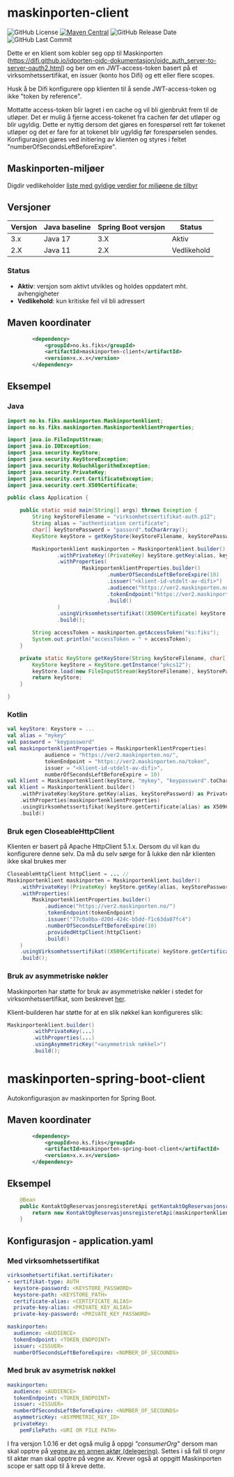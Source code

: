 # maskinporten-client
![GitHub License](https://img.shields.io/github/license/ks-no/fiks-maskinporten)
[![Maven Central](https://img.shields.io/maven-central/v/no.ks.fiks/maskinporten)](https://search.maven.org/artifact/no.ks.fiks/maskinporten)
![GitHub Release Date](https://img.shields.io/github/release-date/ks-no/fiks-maskinporten.svg)
![GitHub Last Commit](https://img.shields.io/github/last-commit/ks-no/fiks-maskinporten.svg)

Dette er en klient som kobler seg opp til Maskinporten (https://difi.github.io/idporten-oidc-dokumentasjon/oidc_auth_server-to-server-oauth2.html) og ber om en JWT-access-token basert på et virksomhetssertifikat, en issuer (konto hos Difi) og ett eller flere scopes.

Husk å be Difi konfigurere opp klienten til å sende JWT-access-token og ikke "token by reference".

Mottatte access-token blir lagret i en cache og vil bli gjenbrukt frem til de utløper. Det er mulig å fjerne access-tokenet fra cachen før det utløper og blir ugyldig. 
Dette er nyttig dersom det gjøres en forespørsel rett før tokenet utløper og det er fare for at tokenet blir ugyldig før forespørselen sendes. 
Konfigurasjon gjøres ved initiering av klienten og styres i feltet "numberOfSecondsLeftBeforeExpire".

## Maskinporten-miljøer
Digdir vedlikeholder [liste med gyldige verdier for miljøene de tilbyr](https://docs.digdir.no/maskinporten_func_wellknown.html)

## Versjoner

| Versjon | Java baseline | Spring Boot versjon | Status      | 
|---------|---------------|---------------------|-------------|
| 3.x     | Java 17       | 3.X                 | Aktiv       | 
| 2.X     | Java 11       | 2.X                 | Vedlikehold |

### Status
- **Aktiv**: versjon som aktivt utvikles og holdes oppdatert mht. avhengigheter
- **Vedlikehold**: kun kritiske feil vil bli adressert


## Maven koordinater
```xml
        <dependency>
            <groupId>no.ks.fiks</groupId>
            <artifactId>maskinporten-client</artifactId>
            <version>x.x.x</version>
        </dependency>
```

## Eksempel
### Java
```java
import no.ks.fiks.maskinporten.Maskinportenklient;
import no.ks.fiks.maskinporten.MaskinportenklientProperties;

import java.io.FileInputStream;
import java.io.IOException;
import java.security.KeyStore;
import java.security.KeyStoreException;
import java.security.NoSuchAlgorithmException;
import java.security.PrivateKey;
import java.security.cert.CertificateException;
import java.security.cert.X509Certificate;

public class Application {

    public static void main(String[] args) throws Exception {
        String keyStoreFilename = "virksomhetssertifikat-auth.p12";
        String alias = "authentication certificate";
        char[] keyStorePassword = "passord".toCharArray();
        KeyStore keyStore = getKeyStore(keyStoreFilename, keyStorePassword);

        Maskinportenklient maskinporten = Maskinportenklient.builder()
                .withPrivateKey((PrivateKey) keyStore.getKey(alias, keyStorePassword))
                .withProperties(
                        MaskinportenklientProperties.builder()
                                .numberOfSecondsLeftBeforeExpire(10)
                                .issuer("<klient-id-utdelt-av-difi>")
                                .audience("https://ver2.maskinporten.no/")
                                .tokenEndpoint("https://ver2.maskinporten.no/token")
                                .build()
                )
                .usingVirksomhetssertifikat((X509Certificate) keyStore.getCertificate(alias))
                .build();

        String accessToken = maskinporten.getAccessToken("ks:fiks");
        System.out.println("accessToken = " + accessToken);
    }

    private static KeyStore getKeyStore(String keyStoreFilename, char[] keyStorePassword) throws KeyStoreException, IOException, CertificateException, NoSuchAlgorithmException {
        KeyStore keyStore = KeyStore.getInstance("pkcs12");
        keyStore.load(new FileInputStream(keyStoreFilename), keyStorePassword);
        return keyStore;
    }

}
```

### Kotlin
```kotlin
val keyStore: Keystore = ...
val alias = "mykey"
val password = "keypassword"
val maskinportenklientProperties = MaskinportenklientProperties(
            audience = "https://ver2.maskinporten.no/",
            tokenEndpoint = "https://ver2.maskinporten.no/token",
            issuer = "<klient-id-utdelt-av-difi>",
            numberOfSecondsLeftBeforeExpire = 10)
val klient = Maskinportenklient(keyStore, "mykey", "keypassword".toCharArray(), maskinportenklientProperties)
val klient = Maskinportenklient.builder()
    .withPrivateKey(keyStore.getKey(alias, keyStorePassword) as PrivateKey)
    .withProperties(maskinportenklientProperties)
    .usingVirksomhetssertifikat(keyStore.getCertificate(alias) as X509Certificate)
    .build()
```
### Bruk egen CloseableHttpClient
Klienten er basert på Apache HttpClient 5.1.x. Dersom du vil kan du konfigurere denne selv. Da må du selv sørge for å lukke den når klienten ikke skal brukes mer
```java
CloseableHttpClient httpClient = ... // 
Maskinportenklient maskinporten = Maskinportenklient.builder()
    .withPrivateKey((PrivateKey) keyStore.getKey(alias, keyStorePassword))
    .withProperties(
        MaskinportenklientProperties.builder()
            .audience("https://ver2.maskinporten.no/")
            .tokenEndpoint(tokenEndpoint)
            .issuer("77c0a0ba-d20d-424c-b5dd-f1c63da07fc4")
            .numberOfSecondsLeftBeforeExpire(10)
            .providedHttpClient(httpClient)
            .build()
    )
    .usingVirksomhetssertifikat((X509Certificate) keyStore.getCertificate(alias))
    .build();
```

### Bruk av asymmetriske nøkler
Maskinporten har støtte for bruk av asymmetriske nøkler i stedet for virksomhetssertifikat, som beskrevet [her](https://docs.digdir.no/docs/Maskinporten/maskinporten_guide_apikonsument#registrere-klient-som-bruker-egen-n%C3%B8kkel).

Klient-builderen har støtte for at en slik nøkkel kan konfigureres slik:
```java
Maskinportenklient.builder()
        .withPrivateKey(...)
        .withProperties(...)
        .usingAsymmetricKey("<asymmetrisk nøkkel>")
        .build();
```

# maskinporten-spring-boot-client
Autokonfigurasjon av maskinporten for Spring Boot.

## Maven koordinater
```xml
        <dependency>
            <groupId>no.ks.fiks</groupId>
            <artifactId>maskinporten-spring-boot-client</artifactId>
            <version>x.x.x</version>
        </dependency>
```
## Eksempel
```java
    @Bean
    public KontaktOgReservasjonsregisteretApi getKontaktOgReservasjonsregisteretApi(Maskinportenklient maskinportenklient) {
        return new KontaktOgReservasjonsregisteretApi(maskinportenklient);
    }
```

## Konfigurasjon - application.yaml
### Med virksomhetssertifikat
```yaml
virksomhetsertifikat.sertifikater:
- sertifikat-type: AUTH
  keystore-password: <KEYSTORE_PASSWORD>
  keystore-path: <KEYSTORE_PATH>
  certificate-alias: <CERTIFICATE_ALIAS>
  private-key-alias: <PRIVATE_KEY_ALIAS>
  private-key-password: <PRIVATE_KEY_PASSWORD>

maskinporten:
  audience: <AUDIENCE>
  tokenEndpoint: <TOKEN_ENDPOINT>
  issuer: <ISSUER>
  numberOfSecondsLeftBeforeExpire: <NUMBER_OF_SECOUNDS>
```
### Med bruk av asymetrisk nøkkel
```yaml
maskinporten:
  audience: <AUDIENCE>
  tokenEndpoint: <TOKEN_ENDPOINT>
  issuer: <ISSUER>
  numberOfSecondsLeftBeforeExpire: <NUMBER_OF_SECOUNDS>
  asymmetricKey: <ASYMMETRIC_KEY_ID>
  privateKey:
    pemFilePath: <URI OR FILE PATH>
```   


I fra versjon 1.0.16 er det også mulig å oppgi _"consumerOrg"_ dersom man skal opptre på [vegne av en annen aktør (delegering)](https://difi.github.io/felleslosninger/maskinporten_func_delegering.html). Settes i så fall til orgnr til aktør man skal opptre på vegne av. Krever også at oppgitt Maskinporten scope er satt opp til å kreve dette.
